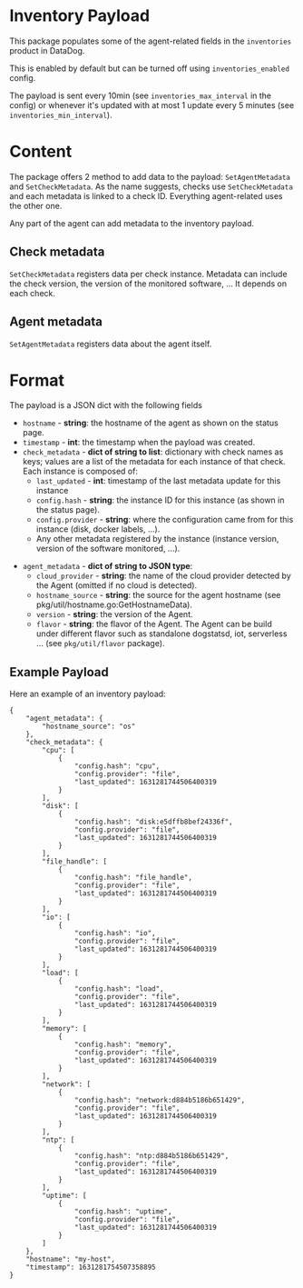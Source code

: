 # Inventory Payload

This package populates some of the agent-related fields in the `inventories` product in DataDog.

This is enabled by default but can be turned off using `inventories_enabled` config.

The payload is sent every 10min (see `inventories_max_interval` in the config) or whenever it's updated with at most 1
update every 5 minutes (see `inventories_min_interval`).

# Content

The package offers 2 method to add data to the payload: `SetAgentMetadata` and `SetCheckMetadata`. As the name suggests,
checks use `SetCheckMetadata` and each metadata is linked to a check ID. Everything agent-related uses the other one.

Any part of the agent can add metadata to the inventory payload.

## Check metadata

`SetCheckMetadata` registers data per check instance. Metadata can include the check version, the version of the
monitored software, ... It depends on each check.

## Agent metadata

`SetAgentMetadata` registers data about the agent itself.

# Format

The payload is a JSON dict with the following fields

- `hostname` - **string**: the hostname of the agent as shown on the status page.
- `timestamp` - **int**: the timestamp when the payload was created.
- `check_metadata` - **dict of string to list**: dictionary with check names as keys; values are a list of the metadata for each
  instance of that check.
  Each instance is composed of:
    - `last_updated` - **int**: timestamp of the last metadata update for this instance
    - `config.hash` - **string**: the instance ID for this instance (as shown in the status page).
    - `config.provider` - **string**: where the configuration came from for this instance (disk, docker labels, ...).
    - Any other metadata registered by the instance (instance version, version of the software monitored, ...).
<!-- NOTE: when modifying this list, please also update the constants in `inventories.go` -->
- `agent_metadata` - **dict of string to JSON type**:
  - `cloud_provider` - **string**: the name of the cloud provider detected by the Agent (omitted if no cloud is detected).
  - `hostname_source` - **string**: the source for the agent hostname (see pkg/util/hostname.go:GetHostnameData).
  - `version` - **string**: the version of the Agent.
  - `flavor` - **string**: the flavor of the Agent. The Agent can be build under different flavor such as standalone
    dogstatsd, iot, serverless ... (see `pkg/util/flavor` package).

## Example Payload

Here an example of an inventory payload:

```
{
    "agent_metadata": {
        "hostname_source": "os"
    },
    "check_metadata": {
        "cpu": [
            {
                "config.hash": "cpu",
                "config.provider": "file",
                "last_updated": 1631281744506400319
            }
        ],
        "disk": [
            {
                "config.hash": "disk:e5dffb8bef24336f",
                "config.provider": "file",
                "last_updated": 1631281744506400319
            }
        ],
        "file_handle": [
            {
                "config.hash": "file_handle",
                "config.provider": "file",
                "last_updated": 1631281744506400319
            }
        ],
        "io": [
            {
                "config.hash": "io",
                "config.provider": "file",
                "last_updated": 1631281744506400319
            }
        ],
        "load": [
            {
                "config.hash": "load",
                "config.provider": "file",
                "last_updated": 1631281744506400319
            }
        ],
        "memory": [
            {
                "config.hash": "memory",
                "config.provider": "file",
                "last_updated": 1631281744506400319
            }
        ],
        "network": [
            {
                "config.hash": "network:d884b5186b651429",
                "config.provider": "file",
                "last_updated": 1631281744506400319
            }
        ],
        "ntp": [
            {
                "config.hash": "ntp:d884b5186b651429",
                "config.provider": "file",
                "last_updated": 1631281744506400319
            }
        ],
        "uptime": [
            {
                "config.hash": "uptime",
                "config.provider": "file",
                "last_updated": 1631281744506400319
            }
        ]
    },
    "hostname": "my-host",
    "timestamp": 1631281754507358895
}
```
